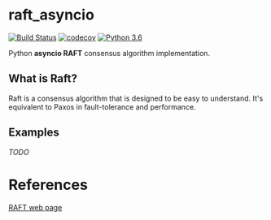 # raft_asyncio
[![Build Status](https://travis-ci.com/aratz-lasa/raft.svg?token=14vGnmnCyxosg26uva6k&branch=master)](https://travis-ci.com/aratz-lasa/raft) 
[![codecov](https://codecov.io/gh/aratz-lasa/raft/branch/master/graph/badge.svg?token=2lheZbjYK7)](https://codecov.io/gh/aratz-lasa/raft)
[![Python 3.6](https://img.shields.io/badge/python-3.7-blue.svg)](https://www.python.org/downloads/release/python-370/)

Python **asyncio RAFT** consensus algorithm implementation.

## What is Raft?
Raft is a consensus algorithm that is designed to be easy to understand. It's equivalent to Paxos in fault-tolerance and performance.

## Examples
*TODO*

# References
[RAFT web page](https://raft.github.io/)
